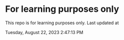 # For learning purposes only
This repo is for learning purposes only.
Last updated at

Tuesday, August 22, 2023 2:47:13 PM

